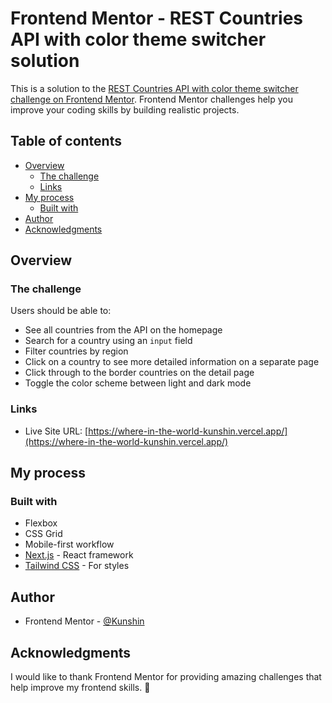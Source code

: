 # Frontend Mentor - REST Countries API with color theme switcher solution

This is a solution to the [REST Countries API with color theme switcher challenge on Frontend Mentor](https://www.frontendmentor.io/challenges/rest-countries-api-with-color-theme-switcher-5cacc469fec04111f7b848ca). Frontend Mentor challenges help you improve your coding skills by building realistic projects.

## Table of contents

-   [Overview](#overview)
    -   [The challenge](#the-challenge)
    -   [Links](#links)
-   [My process](#my-process)
    -   [Built with](#built-with)
-   [Author](#author)
-   [Acknowledgments](#acknowledgments)

## Overview

### The challenge

Users should be able to:

-   See all countries from the API on the homepage
-   Search for a country using an `input` field
-   Filter countries by region
-   Click on a country to see more detailed information on a separate page
-   Click through to the border countries on the detail page
-   Toggle the color scheme between light and dark mode

### Links

-   Live Site URL: [https://where-in-the-world-kunshin.vercel.app/](https://where-in-the-world-kunshin.vercel.app/)

## My process

### Built with

-   Flexbox
-   CSS Grid
-   Mobile-first workflow
-   [Next.js](https://nextjs.org/) - React framework
-   [Tailwind CSS](https://tailwindcss.com/) - For styles

## Author

-   Frontend Mentor - [@Kunshin](https://www.frontendmentor.io/profile/Kunshin)

## Acknowledgments

I would like to thank Frontend Mentor for providing amazing challenges that help improve my frontend skills. 🚀
